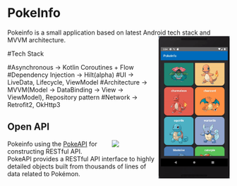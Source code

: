 # PokeInfo

Pokeinfo is a small application based on latest Android tech stack and MVVM architecture.
<img src="/previews/gif_two.gif" align="right" width="32%"/>

#Tech Stack

#Asynchronous -> Kotlin Coroutines + Flow
#Dependency Injection -> Hilt(alpha)
#UI -> LiveData, Lifecycle, ViewModel
#Architecture -> MVVM(Model -> DataBinding -> View -> ViewModel), Repository pattern
#Network -> Retrofit2, OkHttp3

## Open API

<img src="https://user-images.githubusercontent.com/24237865/83422649-d1b1d980-a464-11ea-8c91-a24fdf89cd6b.png" align="right" width="21%"/>

Pokeinfo using the [PokeAPI](https://pokeapi.co/) for constructing RESTful API.<br>
PokeAPI provides a RESTful API interface to highly detailed objects built from thousands of lines of data related to Pokémon.

